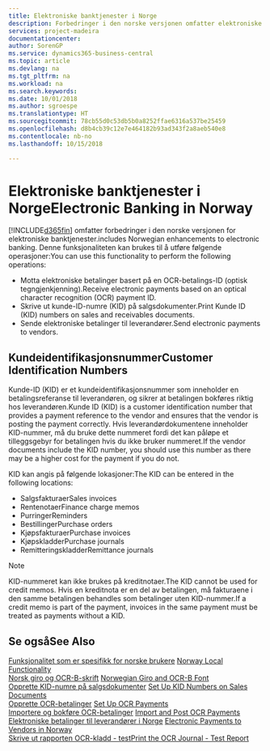 ```yaml
---
title: Elektroniske banktjenester i Norge
description: Forbedringer i den norske versjonen omfatter elektroniske banktjenester.
services: project-madeira
documentationcenter: 
author: SorenGP
ms.service: dynamics365-business-central
ms.topic: article
ms.devlang: na
ms.tgt_pltfrm: na
ms.workload: na
ms.search.keywords: 
ms.date: 10/01/2018
ms.author: sgroespe
ms.translationtype: HT
ms.sourcegitcommit: 78cb55d0c53db5b0a8252ffae6316a537be25459
ms.openlocfilehash: d8b4cb39c12e7e464182b93ad343f2a8aeb540e8
ms.contentlocale: nb-no
ms.lasthandoff: 10/15/2018

---
```

# <a name="electronic-banking-in-norway"></a><span data-ttu-id="728dc-103">Elektroniske banktjenester i Norge</span><span class="sxs-lookup"><span data-stu-id="728dc-103">Electronic Banking in Norway</span></span>
[!INCLUDE[d365fin](../../includes/d365fin_md.md)] <span data-ttu-id="728dc-104">omfatter forbedringer i den norske versjonen for elektroniske banktjenester.</span><span class="sxs-lookup"><span data-stu-id="728dc-104">includes Norwegian enhancements to electronic banking.</span></span> <span data-ttu-id="728dc-105">Denne funksjonaliteten kan brukes til å utføre følgende operasjoner:</span><span class="sxs-lookup"><span data-stu-id="728dc-105">You can use this functionality to perform the following operations:</span></span>  

- <span data-ttu-id="728dc-106">Motta elektroniske betalinger basert på en OCR-betalings-ID (optisk tegngjenkjenning).</span><span class="sxs-lookup"><span data-stu-id="728dc-106">Receive electronic payments based on an optical character recognition (OCR) payment ID.</span></span>  
- <span data-ttu-id="728dc-107">Skrive ut kunde-ID-numre (KID) på salgsdokumenter.</span><span class="sxs-lookup"><span data-stu-id="728dc-107">Print Kunde ID (KID) numbers on sales and receivables documents.</span></span>  
- <span data-ttu-id="728dc-108">Sende elektroniske betalinger til leverandører.</span><span class="sxs-lookup"><span data-stu-id="728dc-108">Send electronic payments to vendors.</span></span>  

## <a name="customer-identification-numbers"></a><span data-ttu-id="728dc-109">Kundeidentifikasjonsnummer</span><span class="sxs-lookup"><span data-stu-id="728dc-109">Customer Identification Numbers</span></span>  
 <span data-ttu-id="728dc-110">Kunde-ID (KID) er et kundeidentifikasjonsnummer som inneholder en betalingsreferanse til leverandøren, og sikrer at betalingen bokføres riktig hos leverandøren.</span><span class="sxs-lookup"><span data-stu-id="728dc-110">Kunde ID (KID) is a customer identification number that provides a payment reference to the vendor and ensures that the vendor is posting the payment correctly.</span></span> <span data-ttu-id="728dc-111">Hvis leverandørdokumentene inneholder KID-nummer, må du bruke dette nummeret fordi det kan påløpe et tilleggsgebyr for betalingen hvis du ikke bruker nummeret.</span><span class="sxs-lookup"><span data-stu-id="728dc-111">If the vendor documents include the KID number, you should use this number as there may be a higher cost for the payment if you do not.</span></span>  

 <span data-ttu-id="728dc-112">KID kan angis på følgende lokasjoner:</span><span class="sxs-lookup"><span data-stu-id="728dc-112">The KID can be entered in the following locations:</span></span>  

- <span data-ttu-id="728dc-113">Salgsfakturaer</span><span class="sxs-lookup"><span data-stu-id="728dc-113">Sales invoices</span></span>  
- <span data-ttu-id="728dc-114">Rentenotaer</span><span class="sxs-lookup"><span data-stu-id="728dc-114">Finance charge memos</span></span>  
- <span data-ttu-id="728dc-115">Purringer</span><span class="sxs-lookup"><span data-stu-id="728dc-115">Reminders</span></span>  
- <span data-ttu-id="728dc-116">Bestillinger</span><span class="sxs-lookup"><span data-stu-id="728dc-116">Purchase orders</span></span>  
- <span data-ttu-id="728dc-117">Kjøpsfakturaer</span><span class="sxs-lookup"><span data-stu-id="728dc-117">Purchase invoices</span></span>  
- <span data-ttu-id="728dc-118">Kjøpskladder</span><span class="sxs-lookup"><span data-stu-id="728dc-118">Purchase journals</span></span>  
- <span data-ttu-id="728dc-119">Remitteringskladder</span><span class="sxs-lookup"><span data-stu-id="728dc-119">Remittance journals</span></span>  

> [!NOTE]  
>  <span data-ttu-id="728dc-120">KID-nummeret kan ikke brukes på kreditnotaer.</span><span class="sxs-lookup"><span data-stu-id="728dc-120">The KID cannot be used for credit memos.</span></span> <span data-ttu-id="728dc-121">Hvis en kreditnota er en del av betalingen, må fakturaene i den samme betalingen behandles som betalinger uten KID-nummer.</span><span class="sxs-lookup"><span data-stu-id="728dc-121">If a credit memo is part of the payment, invoices in the same payment must be treated as payments without a KID.</span></span>  

## <a name="see-also"></a><span data-ttu-id="728dc-122">Se også</span><span class="sxs-lookup"><span data-stu-id="728dc-122">See Also</span></span>  
 <span data-ttu-id="728dc-123">[Funksjonalitet som er spesifikk for norske brukere](norway-local-functionality.md) </span><span class="sxs-lookup"><span data-stu-id="728dc-123">[Norway Local Functionality](norway-local-functionality.md) </span></span>  
 <span data-ttu-id="728dc-124">[Norsk giro og OCR-B-skrift](norwegian-giro-and-ocr-b-font.md) </span><span class="sxs-lookup"><span data-stu-id="728dc-124">[Norwegian Giro and OCR-B Font](norwegian-giro-and-ocr-b-font.md) </span></span>  
 <span data-ttu-id="728dc-125">[Opprette KID-numre på salgsdokumenter](how-to-set-up-kid-numbers-on-sales-documents.md) </span><span class="sxs-lookup"><span data-stu-id="728dc-125">[Set Up KID Numbers on Sales Documents](how-to-set-up-kid-numbers-on-sales-documents.md) </span></span>  
 <span data-ttu-id="728dc-126">[Opprette OCR-betalinger](how-to-set-up-ocr-payments.md) </span><span class="sxs-lookup"><span data-stu-id="728dc-126">[Set Up OCR Payments](how-to-set-up-ocr-payments.md) </span></span>  
 <span data-ttu-id="728dc-127">[Importere og bokføre OCR-betalinger](how-to-import-and-post-ocr-payments.md) </span><span class="sxs-lookup"><span data-stu-id="728dc-127">[Import and Post OCR Payments](how-to-import-and-post-ocr-payments.md) </span></span>  
 <span data-ttu-id="728dc-128">[Elektroniske betalinger til leverandører i Norge](electronic-payments-to-vendors-in-norway.md) </span><span class="sxs-lookup"><span data-stu-id="728dc-128">[Electronic Payments to Vendors in Norway](electronic-payments-to-vendors-in-norway.md) </span></span>  
 [<span data-ttu-id="728dc-129">Skrive ut rapporten OCR-kladd - test</span><span class="sxs-lookup"><span data-stu-id="728dc-129">Print the OCR Journal - Test Report</span></span>](how-to-print-the-ocr-journal-test-report.md)

